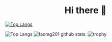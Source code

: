 
<div id="header" align="center">
  <h1>Hi there 👋</h1>
</div>

[![Top Langs](https://github-readme-stats.vercel.app/api/top-langs/?faomg201=anuraghazra&hide_progress=true)](https://github.com/anuraghazra/github-readme-stats)

![Top Langs](https://github-readme-stats.vercel.app/api/top-langs/?username=faomg201&theme=tokyonight)
![faomg201 github stats](https://github-readme-stats.vercel.app/api?username=faomg201&show_icons=true&theme=vue-dark).
![trophy](https://github-profile-trophy.vercel.app/?username=faomg201&theme=onedark)
<!--
**faomg201/faomg201** is a ✨ _special_ ✨ repository because its `README.md` (this file) appears on your GitHub profile.

Here are some ideas to get you started:

- 🔭 I’m currently working on ...
- 🌱 I’m currently learning ...
- 👯 I’m looking to collaborate on ...
- 🤔 I’m looking for help with ...
- 💬 Ask me about ...
- 📫 How to reach me: ...
- 😄 Pronouns: ...
- ⚡ Fun fact: ...
-->
